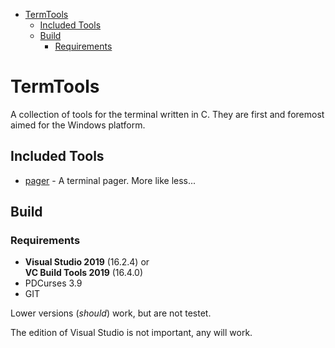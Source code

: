 - [TermTools](#termtools)
  - [Included Tools](#included-tools)
  - [Build](#build)
    - [Requirements](#requirements)

# TermTools
A collection of tools for the terminal written in C. They are first and foremost aimed for the Windows platform.

## Included Tools
- [pager](pager/README.md) - A terminal pager. More like less...

## Build
### Requirements
- **Visual Studio 2019** (16.2.4) or \
  **VC Build Tools 2019** (16.4.0)
- PDCurses 3.9
- GIT

Lower versions (*should*) work, but are not testet.

The edition of Visual Studio is not important, any will work.